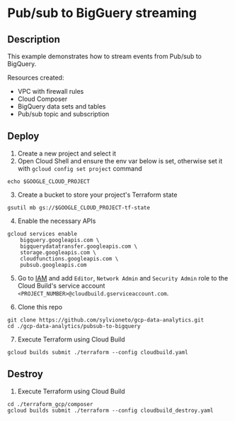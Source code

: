 # Pub/sub to BigGuery streaming

## Description

This example demonstrates how to stream events from Pub/sub to BigQuery.

Resources created:
- VPC with firewall rules
- Cloud Composer
- BigQuery data sets and tables
- Pub/sub topic and subscription

## Deploy

1. Create a new project and select it
2. Open Cloud Shell and ensure the env var below is set, otherwise set it with `gcloud config set project` command
```
echo $GOOGLE_CLOUD_PROJECT
```

3. Create a bucket to store your project's Terraform state
```
gsutil mb gs://$GOOGLE_CLOUD_PROJECT-tf-state
```

4. Enable the necessary APIs
```
gcloud services enable 
    bigquery.googleapis.com \
    bigquerydatatransfer.googleapis.com \
    storage.googleapis.com \
    cloudfunctions.googleapis.com \
    pubsub.googleapis.com
```

5. Go to [IAM](https://console.cloud.google.com/iam-admin/iam) and add `Editor`, `Network Admin` and `Security Admin` role to the Cloud Build's service account `<PROJECT_NUMBER>@cloudbuild.gserviceaccount.com`.

6. Clone this repo
```
git clone https://github.com/sylvioneto/gcp-data-analytics.git
cd ./gcp-data-analytics/pubsub-to-bigquery
```

7. Execute Terraform using Cloud Build
```
gcloud builds submit ./terraform --config cloudbuild.yaml
```

## Destroy
1. Execute Terraform using Cloud Build
```
cd ./terraform_gcp/composer
gcloud builds submit ./terraform --config cloudbuild_destroy.yaml
```

